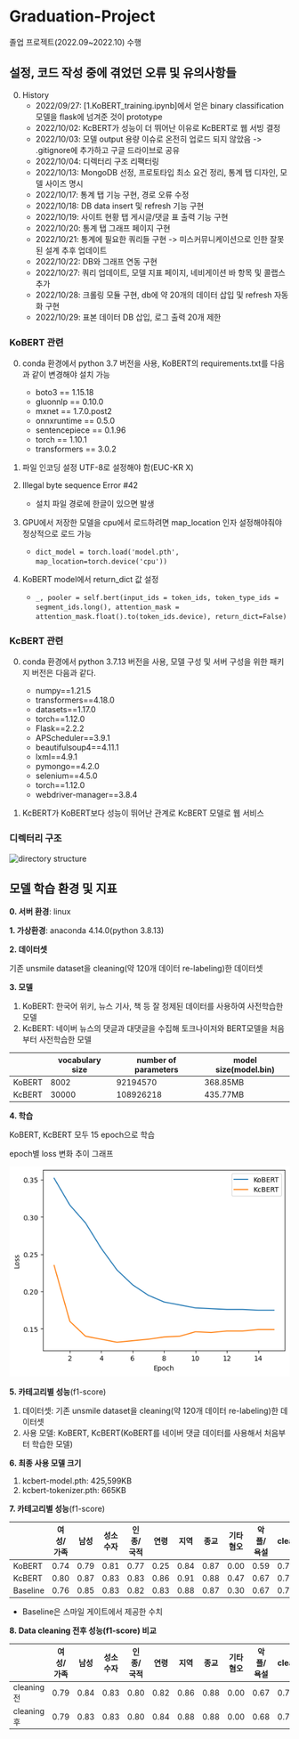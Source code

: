 # Graduation-Project

졸업 프로젝트(2022.09~2022.10) 수행


## 설정, 코드 작성 중에 겪었던 오류 및 유의사항들

0. History
    - 2022/09/27: [1.KoBERT_training.ipynb]에서 얻은 binary classification 모델을 flask에 넘겨준 것이 prototype
    - 2022/10/02: KcBERT가 성능이 더 뛰어난 이유로 KcBERT로 웹 서빙 결정
    - 2022/10/03: 모델 output 용량 이슈로 온전히 업로드 되지 않았음 -> .gitignore에 추가하고 구글 드라이브로 공유
    - 2022/10/04: 디렉터리 구조 리팩터링
    - 2022/10/13: MongoDB 선정, 프로토타입 최소 요건 정리, 통계 탭 디자인, 모델 사이즈 명시
    - 2022/10/17: 통계 탭 기능 구현, 경로 오류 수정
    - 2022/10/18: DB data insert 및 refresh 기능 구현
    - 2022/10/19: 사이트 현황 탭 게시글/댓글 표 출력 기능 구현
    - 2022/10/20: 통계 탭 그래프 페이지 구현
    - 2022/10/21: 통계에 필요한 쿼리들 구현 -> 미스커뮤니케이션으로 인한 잘못된 설계 추후 업데이트
    - 2022/10/22: DB와 그래프 연동 구현
    - 2022/10/27: 쿼리 업데이트, 모델 지표 페이지, 네비게이션 바 항목 및 콜랩스 추가
    - 2022/10/28: 크롤링 모듈 구현, db에 약 20개의 데이터 삽입 및 refresh 자동화 구현
    - 2022/10/29: 표본 데이터 DB 삽입, 로그 출력 20개 제한

### KoBERT 관련
0. conda 환경에서 python 3.7 버전을 사용, KoBERT의 requirements.txt를 다음과 같이 변경해야 설치 가능
    - boto3 == 1.15.18
    - gluonnlp == 0.10.0
    - mxnet == 1.7.0.post2
    - onnxruntime == 0.5.0
    - sentencepiece == 0.1.96
    - torch == 1.10.1
    - transformers == 3.0.2

1. 파일 인코딩 설정 UTF-8로 설정해야 함(EUC-KR X)

2. Illegal byte sequence Error #42
    - 설치 파일 경로에 한글이 있으면 발생

3. GPU에서 저장한 모델을 cpu에서 로드하려면 map_location 인자 설정해야줘야 정상적으로 로드 가능
    - ```dict_model = torch.load('model.pth', map_location=torch.device('cpu'))```

4. KoBERT model에서 return_dict 값 설정
    - ```_, pooler = self.bert(input_ids = token_ids, token_type_ids = segment_ids.long(), attention_mask = attention_mask.float().to(token_ids.device), return_dict=False)```

### KcBERT 관련
0. conda 환경에서 python 3.7.13 버전을 사용, 모델 구성 및 서버 구성을 위한 패키지 버전은 다음과 같다.
    - numpy==1.21.5
    - transformers==4.18.0
    - datasets==1.17.0
    - torch==1.12.0
    - Flask==2.2.2
    - APScheduler==3.9.1
    - beautifulsoup4==4.11.1
    - lxml==4.9.1
    - pymongo==4.2.0
    - selenium==4.5.0
    - torch==1.12.0
    - webdriver-manager==3.8.4

1. KcBERT가 KoBERT보다 성능이 뛰어난 관계로 KcBERT 모델로 웹 서비스

### 디렉터리 구조

![directory structure](https://user-images.githubusercontent.com/44566164/193811585-e63e5f3e-669a-45bb-a1fe-e1fbbba8ad2c.png)

## 모델 학습 환경 및 지표

**0. 서버 환경**: linux

**1. 가상환경**: anaconda 4.14.0(python 3.8.13)

**2. 데이터셋**

기존 unsmile dataset을 cleaning(약 120개 데이터 re-labeling)한 데이터셋

**3. 모델**

1. KoBERT: 한국어 위키, 뉴스 기사, 책 등 잘 정제된 데이터를 사용하여 사전학습한 모델
2. KcBERT: 네이버 뉴스의 댓글과 대댓글을 수집해 토크나이저와 BERT모델을 처음부터 사전학습한 모델

||vocabulary size|number of parameters|model size(model.bin)|
|---|---|---|---|
|KoBERT|8002|92194570|368.85MB|
|KcBERT|30000|108926218|435.77MB|


**4. 학습**

KoBERT, KcBERT 모두 15 epoch으로 학습

epoch별 loss 변화 추이 그래프

![loss_per_epochs](loss_per_epochs.PNG)

**5. 카테고리별 성능**(f1-score)
1. 데이터셋: 기존 unsmile dataset을 cleaning(약 120개 데이터 re-labeling)한 데이터셋
2. 사용 모델: KoBERT, KcBERT(KoBERT를 네이버 댓글 데이터를 사용해서 처음부터 학습한 모델)

**6. 최종 사용 모델 크기**
1. kcbert-model.pth: 425,599KB
2. kcbert-tokenizer.pth: 665KB

**7. 카테고리별 성능**(f1-score)

||여성/가족|남성|성소수자|인종/국적|연령|지역|종교|기타 혐오|악플/욕설|clean|
|---|---|---|---|---|---|---|---|---|---|---|
|KoBERT|0.74|0.79|0.81|0.77|0.25|0.84|0.87|0.00|0.59|0.70|
|KcBERT|0.80|0.87|0.83|0.83|0.86|0.91|0.88|0.47|0.67|0.76|
|Baseline|0.76|0.85|0.83|0.82|0.83|0.88|0.87|0.30|0.67|0.77|
* Baseline은 스마일 게이트에서 제공한 수치

**8. Data cleaning 전후 성능(f1-score) 비교**

||여성/가족|남성|성소수자|인종/국적|연령|지역|종교|기타 혐오|악플/욕설|clean|micro avg|macro avg|
|---|---|---|---|---|---|---|---|---|---|---|---|---|
|cleaning 전|0.79|0.84|0.83|0.80|0.82|0.86|0.88|0.00|0.67|0.75|0.76|0.72|
|cleaning 후|0.79|0.83|0.83|0.80|0.84|0.88|0.88|0.00|0.68|0.75|0.77|0.73|